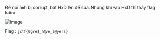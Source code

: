 Đề nói ảnh bị corrupt, bật HxD lên để sửa. Nhưng khi vào HxD thì thấy flag luôn: 

![image](https://user-images.githubusercontent.com/113530029/233173667-9fffda45-46a7-458b-ac3c-f37429081a01.png)

Flag : `jctf{0gre$_h@ve_l@yers}`

